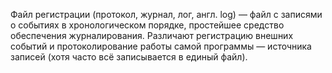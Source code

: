 Файл регистрации (протокол, журнал, лог, англ. log) — файл с записями о событиях в хронологическом порядке, простейшее средство обеспечения журналирования. Различают регистрацию внешних событий и протоколирование работы самой программы — источника записей (хотя часто всё записывается в единый файл).

